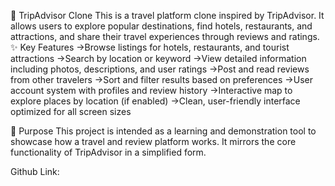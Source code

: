 🧳 TripAdvisor Clone
This is a travel platform clone inspired by TripAdvisor. It allows users to explore popular destinations, find hotels, restaurants, and attractions, and share their travel experiences through reviews and ratings.
✨ Key Features
->Browse listings for hotels, restaurants, and tourist attractions
->Search by location or keyword
->View detailed information including photos, descriptions, and user ratings
->Post and read reviews from other travelers
->Sort and filter results based on preferences
->User account system with profiles and review history
->Interactive map to explore places by location (if enabled)
->Clean, user-friendly interface optimized for all screen sizes

📌 Purpose
This project is intended as a learning and demonstration tool to showcase how a travel and review platform works. It mirrors the core functionality of TripAdvisor in a simplified form.

Github Link:
